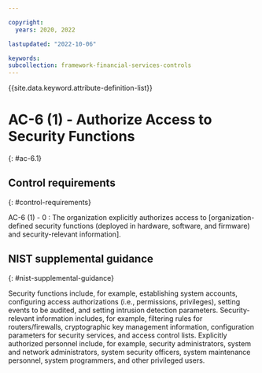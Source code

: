 ```yaml
---

copyright:
  years: 2020, 2022

lastupdated: "2022-10-06"

keywords: 
subcollection: framework-financial-services-controls
---
```


{{site.data.keyword.attribute-definition-list}}

               
# AC-6 (1) - Authorize Access to Security Functions
{: #ac-6.1}

## Control requirements
{: #control-requirements}

AC-6 (1) - 0
    : The organization explicitly authorizes access to [organization-defined security functions (deployed in hardware, software, and firmware) and security-relevant information].

## NIST supplemental guidance
{: #nist-supplemental-guidance}

Security functions include, for example, establishing system accounts, configuring access authorizations (i.e., permissions, privileges), setting events to be audited, and setting intrusion detection parameters. Security-relevant information includes, for example, filtering rules for routers/firewalls, cryptographic key management information, configuration parameters for security services, and access control lists. Explicitly authorized personnel include, for example, security administrators, system and network administrators, system security officers, system maintenance personnel, system programmers, and other privileged users.





